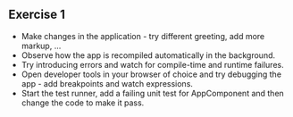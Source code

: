 ## Exercise 1

- Make changes in the application - try different greeting, add more markup, ...
- Observe how the app is recompiled automatically in the background.
- Try introducing errors and watch for compile-time and runtime failures.
- Open developer tools in your browser of choice and try debugging the app - add breakpoints and watch expressions.
- Start the test runner, add a failing unit test for AppComponent and then change the code to make it pass.
